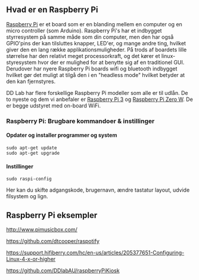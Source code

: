 ## Hvad er en Raspberry Pi
[Raspberry Pi](https://www.raspberrypi.org/help/what-%20is-a-raspberry-pi/ "About Raspberry Pi") er et board som er en blanding mellem en computer og en micro controller (som Arduino).  Raspberry Pi's har et indbygget styrresystem på samme måde som din computer, men den har også GPIO'pins der kan tilsluttes knapper, LED'er, og mange andre ting, hvilket giver den en lang række applikationsmuligheder. På trods af boardets lille størrelse har den relativt meget processorkraft, og det kører et linux-styresystem hvor der er mulighed for at benytte sig af en traditionel GUI. Derudover har nyere Raspberry Pi boards wifi og bluetooth indbygget hvilket gør det muligt at tilgå den i en "headless mode" hvilket betyder at den kan fjernstyres.

DD Lab har flere forskellige Raspberry Pi modeller som alle er til udlån. De to nyeste og dem vi anbefaler er [Raspberry Pi 3](https://www.raspberrypi.org/products/raspberry-pi-3-model-b-plus/) og [Raspberry Pi Zero W](https://www.raspberrypi.org/products/raspberry-pi-zero-w/). De er begge udstyret med on-board WiFi.

### Raspberry Pi: Brugbare kommandoer & instillinger

#### Opdater og installer programmer og system
```
sudo apt-get update
sudo apt-get upgrade
```

#### Instillinger 
```
sudo raspi-config
```
Her kan du skifte adgangskode, brugernavn, ændre tastatur layout, udvide filsystem og lign.

## Raspberry Pi eksempler

http://www.pimusicbox.com/

https://github.com/dtcooper/raspotify

https://support.hifiberry.com/hc/en-us/articles/205377651-Configuring-Linux-4-x-or-higher

https://github.com/DDlabAU/raspberryPiKiosk
